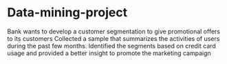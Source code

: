 # Data-mining-project
Bank wants to develop a customer segmentation to give promotional offers to its customers
Collected a sample that summarizes the activities of users during the past few months. Identified the segments based on credit card usage and provided a better insight to promote the marketing campaign
